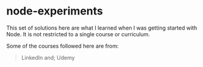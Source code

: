 # node-experiments
This set of solutions here are what I learned when I was getting started with Node. It is not restricted to a single course or curriculum.

Some of the courses followed here are from:
> LinkedIn and;
> Udemy